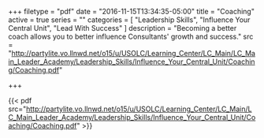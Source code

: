 +++
filetype = "pdf"
date = "2016-11-15T13:34:35-05:00"
title = "Coaching"
active = true
series = ""
categories = [
  "Leadership Skills",
  "Influence Your Central Unit",
  "Lead With Success"
]
description = "Becoming a better coach allows you to better influence Consultants' growth and success."
src = "http://partylite.vo.llnwd.net/o15/u/USOLC/Learning_Center/LC_Main/LC_Main_Leader_Academy/Leadership_Skills/Influence_Your_Central_Unit/Coaching/Coaching.pdf"

+++

{{< pdf src="http://partylite.vo.llnwd.net/o15/u/USOLC/Learning_Center/LC_Main/LC_Main_Leader_Academy/Leadership_Skills/Influence_Your_Central_Unit/Coaching/Coaching.pdf" >}}
